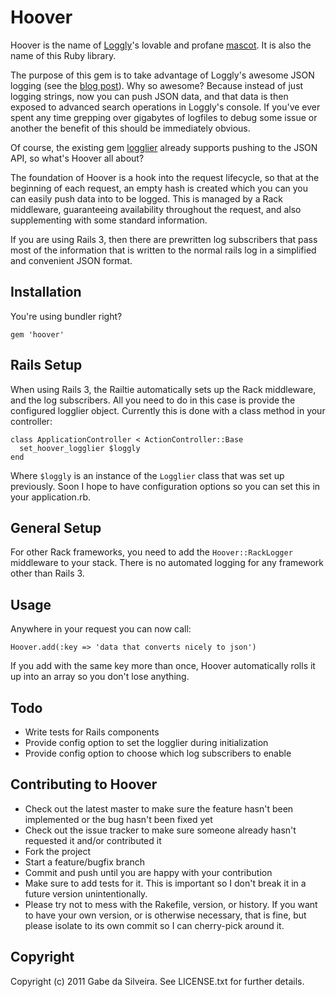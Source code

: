 Hoover
======

Hoover is the name of [Loggly](http://loggly.com)'s lovable and profane [mascot](http://www.facebook.com/hooverloggly).  It is also the name of this Ruby library.

The purpose of this gem is to take advantage of Loggly's awesome JSON logging (see the [blog post](http://loggly.com/blog/2011/06/on-the-way-to-impressive/)).  Why so awesome?  Because instead of just logging strings, now you can push JSON data, and that data is then exposed to advanced search operations in Loggly's console.  If you've ever spent any time grepping over gigabytes of logfiles to debug some issue or another the benefit of this should be immediately obvious.

Of course, the existing gem [logglier](https://github.com/freeformz/logglier) already supports pushing to the JSON API, so what's Hoover all about?

The foundation of Hoover is a hook into the request lifecycle, so that at the beginning of each request, an empty hash
is created which you can you can easily push data into to be logged.  This is managed by a Rack middleware, guaranteeing
availability throughout the request, and also supplementing with some standard information.

If you are using Rails 3, then there are prewritten log subscribers that pass most of the information that is written to
the normal rails log in a simplified and convenient JSON format.


## Installation

You're using bundler right?

    gem 'hoover'


## Rails Setup

When using Rails 3, the Railtie automatically sets up the Rack middleware, and the log subscribers.  All you need to do
in this case is provide the configured logglier object.  Currently this is done with a class method in your controller:

    class ApplicationController < ActionController::Base
      set_hoover_logglier $loggly
    end

Where `$loggly` is an instance of the `Logglier` class that was set up previously.  Soon I hope to have configuration
options so you can set this in your application.rb.


## General Setup

For other Rack frameworks, you need to add the `Hoover::RackLogger` middleware to your stack.  There is no automated
logging for any framework other than Rails 3.


## Usage

Anywhere in your request you can now call:

    Hoover.add(:key => 'data that converts nicely to json')

If you add with the same key more than once, Hoover automatically rolls it up into an array so you don't lose anything.


## Todo

* Write tests for Rails components
* Provide config option to set the logglier during initialization
* Provide config option to choose which log subscribers to enable


## Contributing to Hoover
 
* Check out the latest master to make sure the feature hasn't been implemented or the bug hasn't been fixed yet
* Check out the issue tracker to make sure someone already hasn't requested it and/or contributed it
* Fork the project
* Start a feature/bugfix branch
* Commit and push until you are happy with your contribution
* Make sure to add tests for it. This is important so I don't break it in a future version unintentionally.
* Please try not to mess with the Rakefile, version, or history. If you want to have your own version, or is otherwise
  necessary, that is fine, but please isolate to its own commit so I can cherry-pick around it.


## Copyright

Copyright (c) 2011 Gabe da Silveira. See LICENSE.txt for further details.


